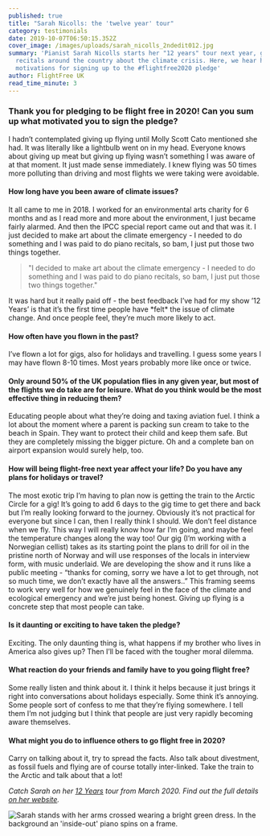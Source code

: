 ```yaml
---
published: true
title: "Sarah Nicolls: the 'twelve year' tour"
category: testimonials
date: 2019-10-07T06:50:15.352Z
cover_image: /images/uploads/sarah_nicolls_2ndedit012.jpg
summary: 'Pianist Sarah Nicolls starts her "12 years" tour next year, giving
  recitals around the country about the climate crisis. Here, we hear her
  motivations for signing up to the #flightfree2020 pledge'
author: FlightFree UK
read_time_minute: 3
---
```

### **Thank you for pledging to be flight free in 2020! Can you sum up what motivated you to sign the pledge?**

I hadn’t contemplated giving up flying until Molly Scott Cato mentioned she had. It was literally like a lightbulb went on in my head. Everyone knows about giving up meat but giving up flying wasn’t something I was aware of at that moment. It just made sense immediately. I knew flying was 50 times more polluting than driving and most flights we were taking were avoidable. 

#### **How long have you been aware of climate issues?**

It all came to me in 2018.  I worked for an environmental arts charity for 6 months and as I read more and more about the environment, I just became fairly alarmed. And then the IPCC special report came out and that was it.  I just decided to make art about the climate emergency - I needed to do something and I was paid to do piano recitals, so bam, I just put those two things together.  

> "I decided to make art about the climate emergency - I needed to do something and I was paid to do piano recitals, so bam, I just put those two things together."

It was hard but it really paid off - the best feedback I’ve had for my show ’12 Years’ is that it’s the first time people have \*felt\* the issue of climate change. And once people feel, they’re much more likely to act.

#### **How often have you flown in the past?**

I’ve flown a lot for gigs, also for holidays and travelling.  I guess some years I may have flown 8-10 times.  Most years probably more like once or twice.

#### **Only around 50% of the UK population flies in any given year, but most of the flights we do take are for leisure. What do you think would be the most effective thing in reducing them?**

Educating people about what they’re doing and taxing aviation fuel.  I think a lot about the moment where a parent is packing sun cream to take to the beach in Spain. They want to protect their child and keep them safe.  But they are completely missing the bigger picture.  Oh and a complete ban on airport expansion would surely help, too.

#### **How will being flight-free next year affect your life? Do you have any plans for holidays or travel?**

The most exotic trip I’m having to plan now is getting the train to the Arctic Circle for a gig!  It’s going to add 6 days to the gig time to get there and back but I’m really looking forward to the journey.  Obviously it’s not practical for everyone but since I can, then I really think I should.  We don’t feel distance when we fly.  This way I will really know how far I’m going, and maybe feel the temperature changes along the way too!  Our gig (I’m working with a Norwegian cellist) takes as its starting point the plans to drill for oil in the pristine north of Norway and will use responses of the locals in interview form, with music underlaid. We are developing the show and it runs like a public meeting - “thanks for coming, sorry we have a lot to get through, not so much time, we don’t exactly have all the answers..”  This framing seems to work very well for how we genuinely feel in the face of the climate and ecological emergency and we’re just being honest.  Giving up flying is a concrete step that most people can take.  

#### **Is it daunting or exciting to have taken the pledge?**

Exciting.  The only daunting thing is, what happens if my brother who lives in America also gives up?  Then I’ll be faced with the tougher moral dilemma.

#### **What reaction do your friends and family have to you going flight free?**

Some really listen and think about it.  I think it helps because it just brings it right into conversations about holidays especially.  Some think it’s annoying.  Some people sort of confess to me that they’re flying somewhere.  I tell them I’m not judging but I think that people are just very rapidly becoming aware themselves.

#### **What might you do to influence others to go flight free in 2020?**

Carry on talking about it, try to spread the facts. Also talk about divestment, as fossil fuels and flying are of course totally inter-linked. Take the train to the Arctic and talk about that a lot! 

*Catch Sarah on her* *[12 Years](http://sarahnicolls.com/the-musical-activist/)* *tour from March 2020. Find out the full details* *[on her website](http://sarahnicolls.com/the-musical-activist/).*

![Sarah stands with her arms crossed wearing a bright green dress. In the background an 'inside-out' piano spins on a frame. ](/images/uploads/sarah_nicolls_2ndedit012.jpg "Sarah lets her inside-out piano do the flying for her")